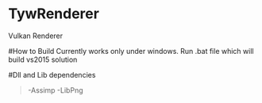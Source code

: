 # TywRenderer

Vulkan Renderer

#How to Build
Currently works only under windows.
Run .bat file which will build vs2015 solution


#Dll and Lib dependencies
>-Assimp
>-LibPng

